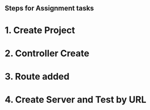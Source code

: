 ## Steps for Assignment tasks

# 1. Create Project

# 2. Controller Create

# 3. Route added

# 4. Create Server and Test by URL
